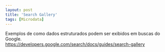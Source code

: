```yaml
---
layout: post
title: 'Search Gallery'
tags: [Microdata]
---
```


Exemplos de como dados estruturados podem ser exibidos em buscas do Google.<br>
<https://developers.google.com/search/docs/guides/search-gallery>
